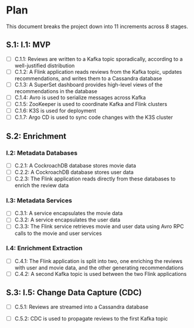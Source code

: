 # Plan

This document breaks the project down into 11 increments across 8 stages.

## S.1: I.1: MVP

- [ ] C.1.1: Reviews are written to a Kafka topic sporadically, according to a well-justified
distribution
- [ ] C.1.2: A Flink application reads reviews from the Kafka topic, updates recommendations,
and writes them to a Cassandra database
- [ ] C.1.3: A SuperSet dashboard provides high-level views of the recommendations
in the database
- [ ] C.1.4: Avro is used to serialize messages across Kafka
- [ ] C.1.5: ZooKeeper is used to coordinate Kafka and Flink clusters
- [ ] C.1.6: K3S is used for deployment
- [ ] C.1.7: Argo CD is used to sync code changes with the K3S cluster

## S.2: Enrichment

### I.2: Metadata Databases

- [ ] C.2.1: A CockroachDB database stores movie data
- [ ] C.2.2: A CockroachDB database stores user data
- [ ] C.2.3: The Flink application reads directly from these databases to enrich the review data

### I.3: Metadata Services

- [ ] C.3.1: A service encapsulates the movie data
- [ ] C.3.2: A service encapsulates the user data
- [ ] C.3.3: The Flink service retrieves movie and user data using Avro RPC calls to the movie
and user services

### I.4: Enrichment Extraction

- [ ] C.4.1: The Flink application is split into two, one enriching the reviews with user
and movie data, and the other generating recommendations
- [ ] C.4.2: A second Kafka topic is used between the two Flink applications

## S.3: I.5: Change Data Capture (CDC)

- [ ] C.5.1: Reviews are streamed into a Cassandra database
- [ ] C.5.2: CDC is used to propagate reviews to the first Kafka topic

